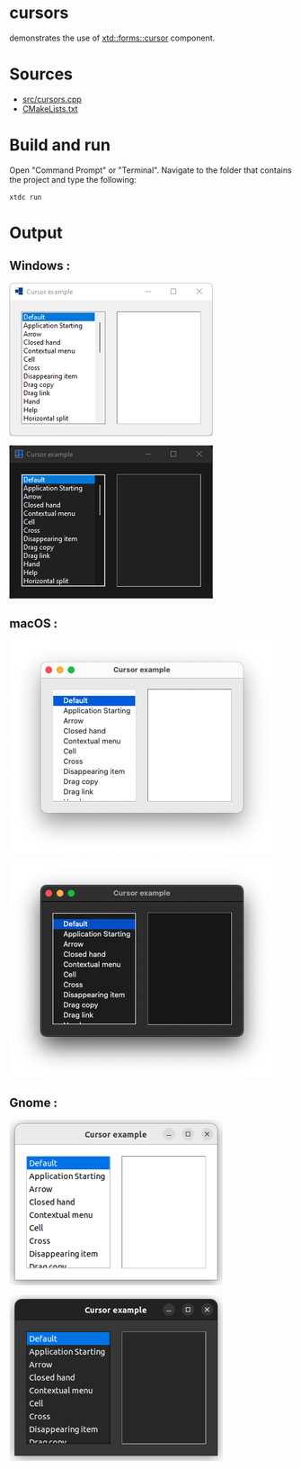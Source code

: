 # cursors

demonstrates the use of [xtd::forms::cursor](../../../../src/xtd.forms/include/xtd/forms/cursor.h) component.

# Sources

* [src/cursors.cpp](src/cursors.cpp)
* [CMakeLists.txt](CMakeLists.txt)

# Build and run

Open "Command Prompt" or "Terminal". Navigate to the folder that contains the project and type the following:

```shell
xtdc run
```

# Output

## Windows :

![Screenshot](../../../../docs/pictures/examples/cursors_w.png)

![Screenshot](../../../../docs/pictures/examples/cursors_wd.png)

## macOS :

![Screenshot](../../../../docs/pictures/examples/cursors_m.png)

![Screenshot](../../../../docs/pictures/examples/cursors_md.png)

## Gnome :

![Screenshot](../../../../docs/pictures/examples/cursors_g.png)

![Screenshot](../../../../docs/pictures/examples/cursors_gd.png)
